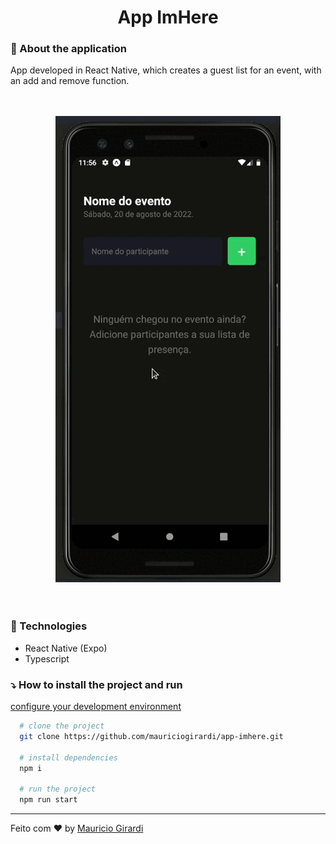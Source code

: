 <div align="center">
  <h1>App ImHere</h1>
</div>

### :hammer: About the application

App developed in React Native, which creates a guest list for an event, with an add and remove function.

</br>
</br>
<div align="center">
  <img src=".github/imhere.gif" >
</div>
</br>
</br>

### :rocket: Technologies

- React Native (Expo)
- Typescript

### :arrow_heading_down: How to install the project and run

[configure your development environment](https://react-native.rocketseat.dev/)

```bash
  # clone the project
  git clone https://github.com/mauriciogirardi/app-imhere.git

  # install dependencies
  npm i

  # run the project
  npm run start
```

---

Feito com :heart: by [Mauricio Girardi](https://www.linkedin.com/in/mauricio-girardi)
